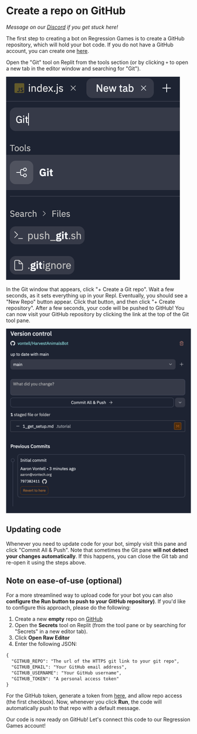 # Create a repo on GitHub

_Message on our [Discord](https://discord.com/invite/925SYVse2H) if you get stuck here!_

The first step to creating a bot on Regression Games is to
create a GitHub repository, which will hold your bot code. 
If you do not have a GitHub account, you can create one 
[here](https://github.com).

Open the "Git" tool on Replit from the tools section (or by clicking
`+` to open a new tab in the editor window and searching for "Git").

![Git tool on Replit](images/replit_git_1.png)

In the Git window that appears, click "+ Create a Git repo". Wait a few
seconds, as it sets everything up in your Repl. Eventually, you should
see a "New Repo" button appear. Click that button, and then click
"+ Create repository". After a few seconds, your code will be pushed
to GitHub! You can now visit your GitHub repository by clicking the
link at the top of the Git tool pane.

![Git initialized](images/replit_git_2.png)

## Updating code

Whenever you need to update code for your bot, simply visit this
pane and click "Commit All & Push". Note that sometimes the Git 
pane **will not detect your changes automatically**. If this happens,
you can close the Git tab and re-open it using the steps above.

## Note on ease-of-use (optional)

For a more streamlined way to upload code for your bot you can also 
**configure the Run button to push to your GitHub repository)**. If you'd 
like to configure this approach, please do the following:

1. Create a new **empty** repo on [GitHub](https://github.com)
2. Open the **Secrets** tool on Replit (from the tool pane or by searching
   for "Secrets" in a new editor tab).
3. Click **Open Raw Editor**
4. Enter the following JSON:

```
{
  "GITHUB_REPO": "The url of the HTTPS git link to your git repo",
  "GITHUB_EMAIL": "Your GitHub email address",
  "GITHUB_USERNAME": "Your GitHub username",
  "GITHUB_TOKEN": "A personal access token"
}
```

For the GitHub token, generate a token from [here](https://github.com/settings/tokens/new),
and allow repo access (the first checkbox). Now, whenever you click
**Run**, the code will automatically push to that repo with a default
message.

Our code is now ready on GitHub! Let's connect this code to our Regression Games
account!